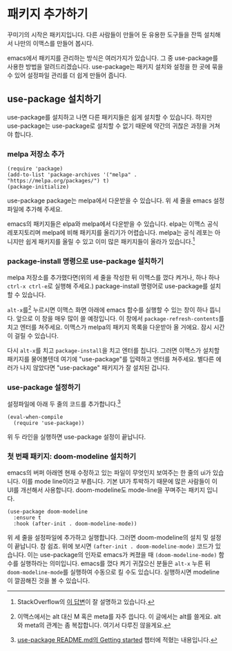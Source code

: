 # 패키지 추가하기

꾸미기의 시작은 패키지입니다. 다른 사람들이 만들어 둔 유용한 도구들을
잔뜩 설치해서 나만의 이맥스를 만들어 봅시다.

emacs에서 패키지를 관리하는 방식은 여러가지가 있습니다. 그 중
use-package를 사용한 방법을 알려드리겠습니다. use-package는 패키지
설치와 설정을 한 곳에 묶을 수 있어 설정파일 관리를 더 쉽게 만들어
줍니다.

## use-package 설치하기

use-package를 설치하고 나면 다른 패키지들은 쉽게 설치할 수 있습니다.
하지만 use-package는 use-package로 설치할 수 없기 때문에 약간의 귀찮은
과정을 거쳐야 합니다.

### melpa 저장소 추가

```elisp
(require 'package)
(add-to-list 'package-archives '("melpa" . "https://melpa.org/packages/") t)
(package-initialize)
```

use-package package는 melpa에서 다운받을 수 있습니다. 위 세 줄을 emacs
설정 파일에 추가해 주세요.

emacs의 패키지들은 elpa와 melpa에서 다운받을 수 있습니다. elpa는
이맥스 공식 레포지토리며 melpa에 비해 패키지를 올리기가 어렵습니다.
melpa는 공식 레포는 아니지만 쉽게 패키지를 올릴 수 있고 이미 많은 패키지들이 올라가 있습니다.[^elpa-melpa]

[^elpa-melpa]: StackOverflow의 [이
    답변](https://emacs.stackexchange.com/a/270/11743)이 잘 설명하고
    있습니다.

### package-install 명령으로 use-package 설치하기

melpa 저장소를 추가했다면(위의 세 줄을 작성한 뒤 이맥스를 껐다 켜거나,
하나 하나 `ctrl-x ctrl-e`로 실행해 주세요.) package-install 명령어로
use-package를 설치할 수 있습니다.

`alt-x`를[^alt-meta] 누르시면 이맥스 화면 아래에 emacs 함수를 실행할
수 있는 창이 하나 뜹니다. 앞으로 이 창을 매우 많이 쓸 예정입니다. 이
창에서 `package-refresh-contents`를 치고 엔터를 쳐주세요. 이맥스가
melpa의 패키지 목록을 다운받아 올 거에요. 잠시 시간이 걸릴 수
있습니다.

다시 `alt-x`를 치고 `package-install`을 치고 엔터를 칩니다. 그러면
이맥스가 설치할 패키지를 물어볼텐데 여기에 "use-package"를 입력하고
엔터를 쳐주세요. 별다른 에러가 나지 않았다면 "use-package" 패키지가 잘 설치된 겁니다.

[^alt-meta]: 이맥스에서는 alt 대신 M 혹은 meta를 자주 씁니다. 이
    글에서는 alt를 쓸게요. alt와 meta의 관계는 좀 복잡합니다. 여기서
    다루진 않을게요.

### use-package 설정하기

설정파일에 아래 두 줄의 코드를 추가합니다.[^use-package-config]

``` elisp
(eval-when-compile
  (require 'use-package))
```

위 두 라인을 실행하면 use-package 설정이 끝납니다.

[^use-package-config]: [use-package README.md의 Getting
    started](https://github.com/jwiegley/use-package#getting-started)
    챕터에 적혔는 내용입니다.

### 첫 번째 패키지: doom-modeline 설치하기

emacs의 버퍼 아래엔 현재 수정하고 있는 파일이 무엇인지 보여주는 한
줄의 ui가 있습니다. 이를 mode line이라고 부릅니다. 기본 UI가 투박하기
때문에 많은 사람들이 이 UI를 개선해서 사용합니다. doom-modeline도
mode-line을 꾸며주는 패키지 입니다.

```elisp
(use-package doom-modeline
  :ensure t
  :hook (after-init . doom-modeline-mode))
```

위 세 줄을 설정파일에 추가하고 실행합니다. 그러면 doom-modeline의 설치
밎 설정이 끝납니다. 참 쉽죠. 위에 보시면 `(after-init .
doom-modeline-mode)` 코드가 있습니다. 이는 use-package의 인자로
emacs가 켜졌을 때 `(doom-modeline-mode)` 함수를 실행하라는 의미입니다.
emacs를 껐다 켜기 귀잖으신 분들은 `alt-x` 누른 뒤
`doom-modeline-mode`를 실행하여 수동으로 킬 수도 있습니다. 실행하시면
modeline이 깔끔해진 것을 볼 수 있습니다.
